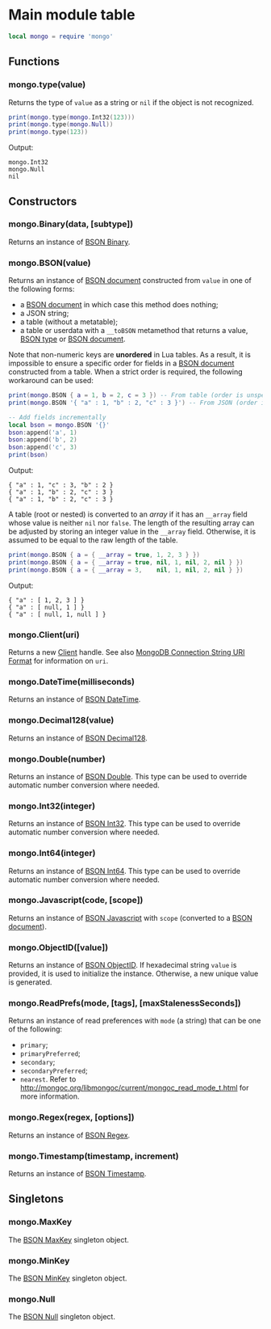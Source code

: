 Main module table
=================

```Lua
local mongo = require 'mongo'
```


Functions
---------

### mongo.type(value)
Returns the type of `value` as a string or `nil` if the object is not recognized.

```Lua
print(mongo.type(mongo.Int32(123)))
print(mongo.type(mongo.Null))
print(mongo.type(123))
```
Output:
```
mongo.Int32
mongo.Null
nil
```


Constructors
------------

### mongo.Binary(data, [subtype])
Returns an instance of [BSON Binary][BSON type].

### mongo.BSON(value)
Returns an instance of [BSON document] constructed from `value` in one of the following forms:
- a [BSON document] in which case this method does nothing;
- a JSON string;
- a table (without a metatable);
- a table or userdata with a `__toBSON` metamethod that returns a value, [BSON type] or [BSON document].

Note that non-numeric keys are __unordered__ in Lua tables. As a result, it is impossible to ensure
a specific order for fields in a [BSON document] constructed from a table. When a strict order is
required, the following workaround can be used:

```Lua
print(mongo.BSON { a = 1, b = 2, c = 3 }) -- From table (order is unspecified)
print(mongo.BSON '{ "a" : 1, "b" : 2, "c" : 3 }') -- From JSON (order is preserved)

-- Add fields incrementally
local bson = mongo.BSON '{}'
bson:append('a', 1)
bson:append('b', 2)
bson:append('c', 3)
print(bson)
```
Output:
```
{ "a" : 1, "c" : 3, "b" : 2 }
{ "a" : 1, "b" : 2, "c" : 3 }
{ "a" : 1, "b" : 2, "c" : 3 }
```

A table (root or nested) is converted to an _array_ if it has an `__array` field whose value is
neither `nil` nor `false`. The length of the resulting array can be adjusted by storing an integer
value in the `__array` field. Otherwise, it is assumed to be equal to the raw length of the table.

```Lua
print(mongo.BSON { a = { __array = true, 1, 2, 3 } })
print(mongo.BSON { a = { __array = true, nil, 1, nil, 2, nil } })
print(mongo.BSON { a = { __array = 3,    nil, 1, nil, 2, nil } })
```
Output:
```
{ "a" : [ 1, 2, 3 ] }
{ "a" : [ null, 1 ] }
{ "a" : [ null, 1, null ] }
```

### mongo.Client(uri)
Returns a new [Client] handle. See also [MongoDB Connection String URI Format] for information on `uri`.

### mongo.DateTime(milliseconds)
Returns an instance of [BSON DateTime][BSON type].

### mongo.Decimal128(value)
Returns an instance of [BSON Decimal128][BSON type].

### mongo.Double(number)
Returns an instance of [BSON Double][BSON type]. This type can be used to override automatic number
conversion where needed.

### mongo.Int32(integer)
Returns an instance of [BSON Int32][BSON type]. This type can be used to override automatic number
conversion where needed.

### mongo.Int64(integer)
Returns an instance of [BSON Int64][BSON type]. This type can be used to override automatic number
conversion where needed.

### mongo.Javascript(code, [scope])
Returns an instance of [BSON Javascript][BSON type] with `scope` (converted to a [BSON document]).

### mongo.ObjectID([value])
Returns an instance of [BSON ObjectID]. If hexadecimal string `value` is provided, it is used
to initialize the instance. Otherwise, a new unique value is generated.

### mongo.ReadPrefs(mode, [tags], [maxStalenessSeconds])
Returns an instance of read preferences with `mode` (a string) that can be one of the following:
- `primary`;
- `primaryPreferred`;
- `secondary`;
- `secondaryPreferred`;
- `nearest`.
Refer to http://mongoc.org/libmongoc/current/mongoc_read_mode_t.html for more information.

### mongo.Regex(regex, [options])
Returns an instance of [BSON Regex][BSON type].

### mongo.Timestamp(timestamp, increment)
Returns an instance of [BSON Timestamp][BSON type].


Singletons
----------

### mongo.MaxKey
The [BSON MaxKey][BSON type] singleton object.

### mongo.MinKey
The [BSON MinKey][BSON type] singleton object.

### mongo.Null
The [BSON Null][BSON type] singleton object.


[BSON document]: bson.md
[BSON ObjectID]: objectid.md
[BSON type]: bsontype.md
[Client]: client.md
[MongoDB Connection String URI Format]: https://docs.mongodb.com/manual/reference/connection-string/
